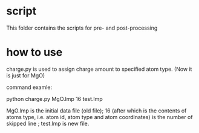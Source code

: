 # script

This folder contains the scripts for pre- and post-processing

# how to use

charge.py is used to assign charge amount to specified atom type. (Now it is just for MgO)

command examle:

python charge.py MgO.lmp 16 test.lmp

MgO.lmp is the initial data file (old file); 16 (after which is the contents of atoms type, i.e. atom id, atom type and atom coordinates) is the number of skipped line ; test.lmp is new file.
